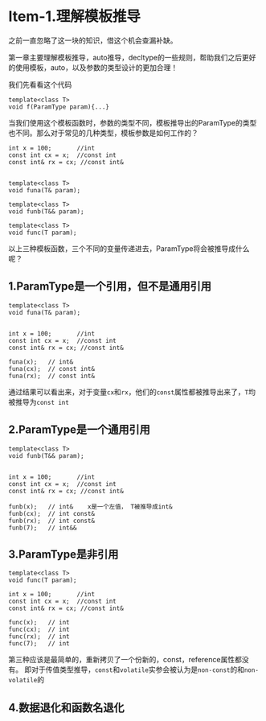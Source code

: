 # Item-1.理解模板推导

之前一直忽略了这一块的知识，借这个机会查漏补缺。

第一章主要理解模板推导，auto推导，decltype的一些规则，帮助我们之后更好的使用模板，auto，以及参数的类型设计的更加合理！

我们先看看这个代码
```
template<class T>
void f(ParamType param){...}
```

当我们使用这个模板函数时，参数的类型不同，模板推导出的ParamType的类型也不同。那么对于常见的几种类型，模板参数是如何工作的？

```
int x = 100;       //int 
const int cx = x;  //const int
const int& rx = cx; //const int&   


template<class T>
void funa(T& param);

template<class T>
void funb(T&& param);

template<class T>
void func(T param);
```

以上三种模板函数，三个不同的变量传递进去，ParamType将会被推导成什么呢？

## 1.ParamType是一个引用，但不是通用引用
```
template<class T>
void funa(T& param);


int x = 100;       //int 
const int cx = x;  //const int
const int& rx = cx; //const int&   

funa(x);   // int&
funa(cx);  // const int&
funa(rx);  // const int&
```

通过结果可以看出来，对于变量`cx`和`rx`，他们的`const`属性都被推导出来了，`T`均被推导为`const int`

## 2.ParamType是一个通用引用

```
template<class T>
void funb(T&& param);


int x = 100;       //int 
const int cx = x;  //const int
const int& rx = cx; //const int&   

funb(x);   // int&    x是一个左值， T被推导成int&
funb(cx);  // int const&
funb(rx);  // int const&
funb(7);   // int&&
```


## 3.ParamType是非引用

```
template<class T>
void func(T param);

int x = 100;       //int 
const int cx = x;  //const int
const int& rx = cx; //const int&   

func(x);   // int
func(cx);  // int
func(rx);  // int
func(7);   // int
```

第三种应该是最简单的，重新拷贝了一个份新的，const，reference属性都没有。
即对于传值类型推导，`const`和`volatile`实参会被认为是`non-const`的和`non-volatile`的


## 4.数据退化和函数名退化